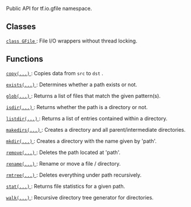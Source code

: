 Public API for tf.io.gfile namespace.

## Classes
[ `class GFile` ](https://tensorflow.google.cn/api_docs/python/tf/io/gfile/GFile): File I/O wrappers without thread locking.

## Functions
[ `copy(...)` ](https://tensorflow.google.cn/api_docs/python/tf/io/gfile/copy): Copies data from  `src`  to  `dst` .

[ `exists(...)` ](https://tensorflow.google.cn/api_docs/python/tf/io/gfile/exists): Determines whether a path exists or not.

[ `glob(...)` ](https://tensorflow.google.cn/api_docs/python/tf/io/gfile/glob): Returns a list of files that match the given pattern(s).

[ `isdir(...)` ](https://tensorflow.google.cn/api_docs/python/tf/io/gfile/isdir): Returns whether the path is a directory or not.

[ `listdir(...)` ](https://tensorflow.google.cn/api_docs/python/tf/io/gfile/listdir): Returns a list of entries contained within a directory.

[ `makedirs(...)` ](https://tensorflow.google.cn/api_docs/python/tf/io/gfile/makedirs): Creates a directory and all parent/intermediate directories.

[ `mkdir(...)` ](https://tensorflow.google.cn/api_docs/python/tf/io/gfile/mkdir): Creates a directory with the name given by 'path'.

[ `remove(...)` ](https://tensorflow.google.cn/api_docs/python/tf/io/gfile/remove): Deletes the path located at 'path'.

[ `rename(...)` ](https://tensorflow.google.cn/api_docs/python/tf/io/gfile/rename): Rename or move a file / directory.

[ `rmtree(...)` ](https://tensorflow.google.cn/api_docs/python/tf/io/gfile/rmtree): Deletes everything under path recursively.

[ `stat(...)` ](https://tensorflow.google.cn/api_docs/python/tf/io/gfile/stat): Returns file statistics for a given path.

[ `walk(...)` ](https://tensorflow.google.cn/api_docs/python/tf/io/gfile/walk): Recursive directory tree generator for directories.

